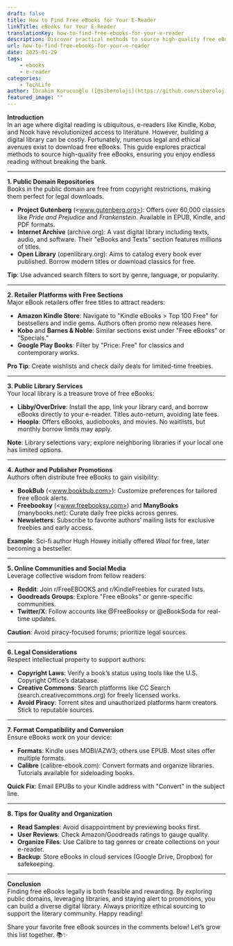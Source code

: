 ```yaml
---
draft: false
title: How to Find Free eBooks for Your E-Reader
linkTitle: eBooks for Your E-Reader
translationKey: how-to-find-free-ebooks-for-your-e-reader
description: Discover practical methods to source high-quality free eBooks for your e-reader, ensuring endless reading without breaking the bank.
url: how-to-find-free-ebooks-for-your-e-reader
date: 2025-01-29
tags:
    - ebooks
    - e-reader
categories:
    - TechLife
author: İbrahim Korucuoğlu ([@siberoloji](https://github.com/siberoloji))
featured_image: ""
---
```

**Introduction**  
In an age where digital reading is ubiquitous, e-readers like Kindle, Kobo, and Nook have revolutionized access to literature. However, building a digital library can be costly. Fortunately, numerous legal and ethical avenues exist to download free eBooks. This guide explores practical methods to source high-quality free eBooks, ensuring you enjoy endless reading without breaking the bank.

---

**1. Public Domain Repositories**  
Books in the public domain are free from copyright restrictions, making them perfect for legal downloads.  

- **Project Gutenberg** (<www.gutenberg.org>): Offers over 60,000 classics like *Pride and Prejudice* and *Frankenstein*. Available in EPUB, Kindle, and PDF formats.  
- **Internet Archive** (archive.org): A vast digital library including texts, audio, and software. Their "eBooks and Texts" section features millions of titles.  
- **Open Library** (openlibrary.org): Aims to catalog every book ever published. Borrow modern titles or download classics for free.  

**Tip**: Use advanced search filters to sort by genre, language, or popularity.

---

**2. Retailer Platforms with Free Sections**  
Major eBook retailers offer free titles to attract readers:  

- **Amazon Kindle Store**: Navigate to "Kindle eBooks > Top 100 Free" for bestsellers and indie gems. Authors often promo new releases here.  
- **Kobo** and **Barnes & Noble**: Similar sections exist under "Free eBooks" or "Specials."  
- **Google Play Books**: Filter by "Price: Free" for classics and contemporary works.  

**Pro Tip**: Create wishlists and check daily deals for limited-time freebies.

---

**3. Public Library Services**  
Your local library is a treasure trove of free eBooks:  

- **Libby/OverDrive**: Install the app, link your library card, and borrow eBooks directly to your e-reader. Titles auto-return, avoiding late fees.  
- **Hoopla**: Offers eBooks, audiobooks, and movies. No waitlists, but monthly borrow limits may apply.  

**Note**: Library selections vary; explore neighboring libraries if your local one has limited options.

---

**4. Author and Publisher Promotions**  
Authors often distribute free eBooks to gain visibility:  

- **BookBub** (<www.bookbub.com>): Customize preferences for tailored free eBook alerts.  
- **Freebooksy** (<www.freebooksy.com>) and **ManyBooks** (manybooks.net): Curate daily free picks across genres.  
- **Newsletters**: Subscribe to favorite authors’ mailing lists for exclusive freebies and early access.  

**Example**: Sci-fi author Hugh Howey initially offered *Wool* for free, later becoming a bestseller.

---

**5. Online Communities and Social Media**  
Leverage collective wisdom from fellow readers:  

- **Reddit**: Join r/FreeEBOOKS and r/KindleFreebies for curated lists.  
- **Goodreads Groups**: Explore "Free eBooks" or genre-specific communities.  
- **Twitter/X**: Follow accounts like @FreeBooksy or @eBookSoda for real-time updates.  

**Caution**: Avoid piracy-focused forums; prioritize legal sources.

---

**6. Legal Considerations**  
Respect intellectual property to support authors:  

- **Copyright Laws**: Verify a book’s status using tools like the U.S. Copyright Office’s database.  
- **Creative Commons**: Search platforms like CC Search (search.creativecommons.org) for freely licensed works.  
- **Avoid Piracy**: Torrent sites and unauthorized platforms harm creators. Stick to reputable sources.

---

**7. Format Compatibility and Conversion**  
Ensure eBooks work on your device:  

- **Formats**: Kindle uses MOBI/AZW3; others use EPUB. Most sites offer multiple formats.  
- **Calibre** (calibre-ebook.com): Convert formats and organize libraries. Tutorials available for sideloading books.  

**Quick Fix**: Email EPUBs to your Kindle address with "Convert" in the subject line.

---

**8. Tips for Quality and Organization**  

- **Read Samples**: Avoid disappointment by previewing books first.  
- **User Reviews**: Check Amazon/Goodreads ratings to gauge quality.  
- **Organize Files**: Use Calibre to tag genres or create collections on your e-reader.  
- **Backup**: Store eBooks in cloud services (Google Drive, Dropbox) for safekeeping.

---

**Conclusion**  
Finding free eBooks legally is both feasible and rewarding. By exploring public domains, leveraging libraries, and staying alert to promotions, you can build a diverse digital library. Always prioritize ethical sourcing to support the literary community. Happy reading!

Share your favorite free eBook sources in the comments below! Let’s grow this list together. 📚✨
